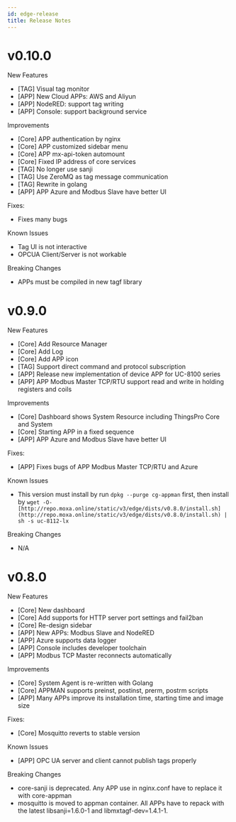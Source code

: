 ```yaml
---
id: edge-release
title: Release Notes
---
```


# v0.10.0

New Features

- \[TAG\] Visual tag monitor
- \[APP\] New Cloud APPs: AWS and Aliyun
- \[APP\] NodeRED: support tag writing
- \[APP\] Console: support background service

Improvements

- \[Core\] APP authentication by nginx
- \[Core\] APP customized sidebar menu
- \[Core\] APP mx-api-token automount
- \[Core\] Fixed IP address of core services
- \[TAG\] No longer use sanji
- \[TAG\] Use ZeroMQ as tag message communication
- \[TAG\] Rewrite in golang
- \[APP\] APP Azure and Modbus Slave have better UI

Fixes:

- Fixes many bugs

Known Issues

- Tag UI is not interactive
- OPCUA Client/Server is not workable

Breaking Changes

- APPs must be compiled in new tagf library

# v0.9.0

New Features

- \[Core\] Add Resource Manager
- \[Core\] Add Log
- \[Core\] Add APP icon
- \[TAG\] Support direct command and protocol subscription
- \[APP\] Release new implementation of device APP for UC-8100 series
- \[APP\] APP Modbus Master TCP/RTU support read and write in holding registers and coils

Improvements

- \[Core\] Dashboard shows System Resource including ThingsPro Core and System
- \[Core\] Starting APP in a fixed sequence
- \[APP\] APP Azure and Modbus Slave have better UI

Fixes:

- \[APP\] Fixes bugs of APP Modbus Master TCP/RTU and Azure

Known Issues

- This version must install by run `dpkg --purge cg-appman` first, then install by `wget -O- [http://repo.moxa.online/static/v3/edge/dists/v0.8.0/install.sh](http://repo.moxa.online/static/v3/edge/dists/v0.8.0/install.sh) | sh -s uc-8112-lx`

Breaking Changes

- N/A

# v0.8.0

New Features

- \[Core\] New dashboard
- \[Core\] Add supports for HTTP server port settings and fail2ban
- \[Core\] Re-design sidebar
- \[APP\] New APPs: Modbus Slave and NodeRED
- \[APP\] Azure supports data logger
- \[APP\] Console includes developer toolchain
- \[APP\] Modbus TCP Master reconnects automatically

Improvements

- \[Core\] System Agent is re-written with Golang
- \[Core\] APPMAN supports preinst, postinst, prerm, postrm scripts
- \[APP\] Many APPs improve its installation time, starting time and image size

Fixes:

- \[Core\] Mosquitto reverts to stable version

Known Issues

- \[APP\] OPC UA server and client cannot publish tags properly

Breaking Changes

- core-sanji is deprecated. Any APP use in nginx.conf have to replace it with core-appman
- mosquitto is moved to appman container. All APPs have to repack with the latest libsanji=1.6.0-1 and libmxtagf-dev=1.4.1-1.
